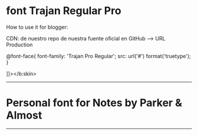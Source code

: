 # font Trajan Regular Pro

How to use it for blogger: 

CDN: de nuestro repo de nuestra fuente oficial en GitHub   -->
URL Production

@font-face{ 
   font-family: 'Trajan Pro Regular';
   src: url('#') format('truetype');
}



]]></b:skin>





------------------------------------------------------------------------------------------------------------------------------------------

# Personal font for Notes by Parker &amp; Almost

------------------------------------------------------------------------------------------------------------------------------------------
